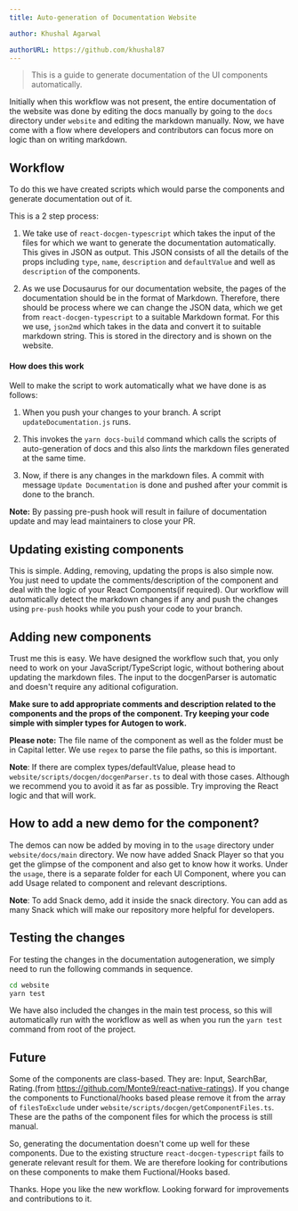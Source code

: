 ```yaml
---
title: Auto-generation of Documentation Website

author: Khushal Agarwal

authorURL: https://github.com/khushal87
---
```


> This is a guide to generate documentation of the UI components automatically.

Initially when this workflow was not present, the entire documentation of the website was done by editing the docs manually by going to the `docs` directory under `website` and editing the markdown manually. Now, we have come with a flow where developers and contributors can focus more on logic than on writing markdown.

## Workflow

To do this we have created scripts which would parse the components and generate documentation out of it.

This is a 2 step process:

1. We take use of `react-docgen-typescript` which takes the input of the files for which we want to generate the documentation automatically. This gives in JSON as output. This JSON consists of all the details of the props including `type`, `name`, `description` and `defaultValue` and well as `description` of the components.

2. As we use Docusaurus for our documentation website, the pages of the documentation should be in the format of Markdown. Therefore, there should be process where we can change the JSON data, which we get from `react-docgen-typescript` to a suitable Markdown format. For this we use, `json2md` which takes in the data and convert it to suitable markdown string. This is stored in the directory and is shown on the website.

#### How does this work

Well to make the script to work automatically what we have done is as follows:

1. When you push your changes to your branch. A script `updateDocumentation.js` runs.

2. This invokes the `yarn docs-build` command which calls the scripts of auto-generation of docs and this also _lints_ the markdown files generated at the same time.

3. Now, if there is any changes in the markdown files. A commit with message `Update Documentation` is done and pushed after your commit is done to the branch.

**Note:** By passing pre-push hook will result in failure of documentation update and may lead maintainers to close your PR.

## Updating existing components

This is simple. Adding, removing, updating the props is also simple now. You just need to update the comments/description of the component and deal with the logic of your React Components(if required). Our workflow will automatically detect the markdown changes if any and push the changes using `pre-push` hooks while you push your code to your branch.

## Adding new components

Trust me this is easy. We have designed the workflow such that, you only need to work on your JavaScript/TypeScript logic, without bothering about updating the markdown files. The input to the docgenParser is automatic and doesn't require any aditional cofiguration.

**Make sure to add appropriate comments and description related to the components and the props of the component. Try keeping your code simple with simpler types for Autogen to work.**

**Please note:** The file name of the component as well as the folder must be in Capital letter. We use `regex` to parse the file paths, so this is important.

**Note**: If there are complex types/defaultValue, please head to `website/scripts/docgen/docgenParser.ts` to deal with those cases. Although we recommend you to avoid it as far as possible. Try improving the React logic and that will work.

## How to add a new demo for the component?

The demos can now be added by moving in to the `usage` directory under `website/docs/main` directory. We now have added Snack Player so that you get the glimpse of the component and also get to know how it works. Under the `usage`, there is a separate folder for each UI Component, where you can add Usage related to component and relevant descriptions.

**Note**: To add Snack demo, add it inside the snack directory. You can add as many Snack which will make our repository more helpful for developers.

## Testing the changes

For testing the changes in the documentation autogeneration, we simply need to run the following commands in sequence.

```bash
cd website
yarn test
```

We have also included the changes in the main test process, so this will automatically run with the workflow as well as when you run the `yarn test` command from root of the project.

## Future

Some of the components are class-based. They are: Input, SearchBar, Rating.(from https://github.com/Monte9/react-native-ratings). If you change the components to Functional/hooks based please remove it from the array of `filesToExclude` under `website/scripts/docgen/getComponentFiles.ts`. These are the paths of the component files for which the process is still manual.

So, generating the documentation doesn't come up well for these components. Due to the existing structure `react-docgen-typescript` fails to generate relevant result for them. We are therefore looking for contributions on these components to make them Fuctional/Hooks based.

Thanks. Hope you like the new workflow. Looking forward for improvements and contributions to it.
